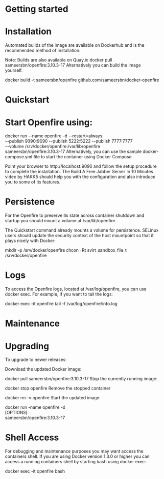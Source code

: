 # Getting started

# Installation

Automated builds of the image are available on Dockerhub and is the recommended method of installation.

Note: Builds are also available on Quay.io
docker pull sameersbn/openfire:3.10.3-17
Alternatively you can build the image yourself.

docker build -t sameersbn/openfire github.com/sameersbn/docker-openfire

# Quickstart

# Start Openfire using:

docker run --name openfire -d --restart=always \
  --publish 9090:9090 --publish 5222:5222 --publish 7777:7777 \
  --volume /srv/docker/openfire:/var/lib/openfire \
  sameersbn/openfire:3.10.3-17
Alternatively, you can use the sample docker-compose.yml file to start the container using Docker Compose

Point your browser to http://localhost:9090 and follow the setup procedure to complete the installation. The Build A Free Jabber Server In 10 Minutes video by HAKK5 should help you with the configuration and also introduce you to some of its features.

# Persistence

For the Openfire to preserve its state across container shutdown and startup you should mount a volume at /var/lib/openfire.

The Quickstart command already mounts a volume for persistence.
SELinux users should update the security context of the host mountpoint so that it plays nicely with Docker:

mkdir -p /srv/docker/openfire
chcon -Rt svirt_sandbox_file_t /srv/docker/openfire

# Logs

To access the Openfire logs, located at /var/log/openfire, you can use docker exec. For example, if you want to tail the logs:

docker exec -it openfire tail -f /var/log/openfire/info.log

# Maintenance

# Upgrading

To upgrade to newer releases:

Download the updated Docker image:

docker pull sameersbn/openfire:3.10.3-17
Stop the currently running image:

docker stop openfire
Remove the stopped container

docker rm -v openfire
Start the updated image

docker run -name openfire -d \
  [OPTIONS] \
  sameersbn/openfire:3.10.3-17

# Shell Access

For debugging and maintenance purposes you may want access the containers shell. If you are using Docker version 1.3.0 or higher you can access a running containers shell by starting bash using docker exec:

docker exec -it openfire bash
